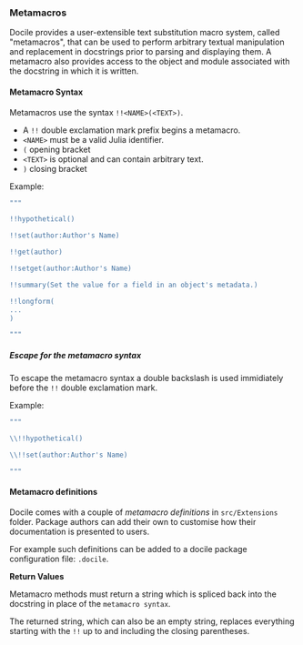 ### Metamacros

Docile provides a user-extensible text substitution macro system, called "metamacros", that can be
used to perform arbitrary textual manipulation and replacement in docstrings prior to parsing and
displaying them. A metamacro also provides access to the object and module associated with the
docstring in which it is written.

#### Metamacro Syntax

Metamacros use the syntax ``!!<NAME>(<TEXT>)``.

* A `!!` double exclamation mark prefix begins a metamacro.
* `<NAME>` must be a valid Julia identifier.
* `(` opening bracket
* `<TEXT>` is optional and can contain arbitrary text.
* `)` closing bracket

Example:

```julia
"""

!!hypothetical()

!!set(author:Author's Name)

!!get(author)

!!setget(author:Author's Name)

!!summary(Set the value for a field in an object's metadata.)

!!longform(
...
)

"""
```

##### Escape for the metamacro syntax

To escape the metamacro syntax a double backslash is used immidiately before the `!!` double
exclamation mark.

Example:

```julia
"""

\\!!hypothetical()

\\!!set(author:Author's Name)

"""
```

#### Metamacro definitions

Docile comes with a couple of *metamacro definitions* in `src/Extensions` folder.
Package authors can add their own to customise how their documentation is presented to users.

For example such definitions can be added to a docile package configuration file: `.docile`.

**Return Values**

Metamacro methods must return a string which is spliced back into the docstring in place of the
`metamacro syntax`.

The returned string, which can also be an empty string, replaces everything starting with
the `!!` up to and including the closing parentheses.
